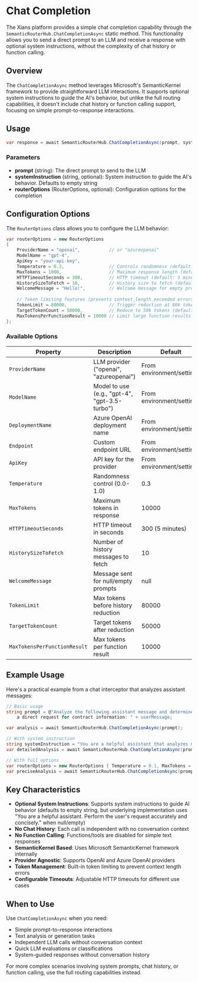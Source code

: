 # Chat Completion

The Xians platform provides a simple chat completion capability through the `SemanticRouterHub.ChatCompletionAsync` static method. This functionality allows you to send a direct prompt to an LLM and receive a response with optional system instructions, without the complexity of chat history or function calling.

## Overview

The `ChatCompletionAsync` method leverages Microsoft's SemanticKernel framework to provide straightforward LLM interactions. It supports optional system instructions to guide the AI's behavior, but unlike the full routing capabilities, it doesn't include chat history or function calling support, focusing on simple prompt-to-response interactions.

## Usage

```csharp
var response = await SemanticRouterHub.ChatCompletionAsync(prompt, systemInstruction, routerOptions);
```

### Parameters

- **prompt** (string): The direct prompt to send to the LLM
- **systemInstruction** (string, optional): System instruction to guide the AI's behavior. Defaults to empty string
- **routerOptions** (RouterOptions, optional): Configuration options for the completion

## Configuration Options

The `RouterOptions` class allows you to configure the LLM behavior:

```csharp
var routerOptions = new RouterOptions
{
    ProviderName = "openai",           // or "azureopenai"
    ModelName = "gpt-4",
    ApiKey = "your-api-key",
    Temperature = 0.3,                 // Controls randomness (default: 0.3)
    MaxTokens = 1000,                  // Maximum response length (default: 10000)
    HTTPTimeoutSeconds = 300,          // HTTP timeout (default: 5 minutes)
    HistorySizeToFetch = 10,           // History size to fetch (default: 10)
    WelcomeMessage = "Hello!",         // Welcome message for empty prompts
    
    // Token limiting features (prevents context_length_exceeded errors)
    TokenLimit = 80000,                // Trigger reduction at 80k tokens (default: 80000)
    TargetTokenCount = 50000,          // Reduce to 50k tokens (default: 50000)
    MaxTokensPerFunctionResult = 10000 // Limit large function results (default: 10000)
};
```

### Available Options

| Property | Description | Default |
|----------|-------------|---------|
| `ProviderName` | LLM provider ("openai", "azureopenai") | From environment/settings |
| `ModelName` | Model to use (e.g., "gpt-4", "gpt-3.5-turbo") | From environment/settings |
| `DeploymentName` | Azure OpenAI deployment name | From environment/settings |
| `Endpoint` | Custom endpoint URL | From environment/settings |
| `ApiKey` | API key for the provider | From environment/settings |
| `Temperature` | Randomness control (0.0-1.0) | 0.3 |
| `MaxTokens` | Maximum tokens in response | 10000 |
| `HTTPTimeoutSeconds` | HTTP timeout in seconds | 300 (5 minutes) |
| `HistorySizeToFetch` | Number of history messages to fetch | 10 |
| `WelcomeMessage` | Message sent for null/empty prompts | null |
| `TokenLimit` | Max tokens before history reduction | 80000 |
| `TargetTokenCount` | Target tokens after reduction | 50000 |
| `MaxTokensPerFunctionResult` | Max tokens per function result | 10000 |

## Example Usage

Here's a practical example from a chat interceptor that analyzes assistant messages:

```csharp
// Basic usage
string prompt = @"Analyze the following assistant message and determine if it contains 
    a direct request for contract information: " + userMessage;

var analysis = await SemanticRouterHub.ChatCompletionAsync(prompt);

// With system instruction
string systemInstruction = "You are a helpful assistant that analyzes messages accurately.";
var detailedAnalysis = await SemanticRouterHub.ChatCompletionAsync(prompt, systemInstruction);

// With full options
var routerOptions = new RouterOptions { Temperature = 0.1, MaxTokens = 500 };
var preciseAnalysis = await SemanticRouterHub.ChatCompletionAsync(prompt, systemInstruction, routerOptions);
```

## Key Characteristics

- **Optional System Instructions**: Supports system instructions to guide AI behavior (defaults to empty string, but underlying implementation uses "You are a helpful assistant. Perform the user's request accurately and concisely." when null/empty)
- **No Chat History**: Each call is independent with no conversation context
- **No Function Calling**: Functions/tools are disabled for simple text responses
- **SemanticKernel Based**: Uses Microsoft SemanticKernel framework internally
- **Provider Agnostic**: Supports OpenAI and Azure OpenAI providers
- **Token Management**: Built-in token limiting to prevent context length errors
- **Configurable Timeouts**: Adjustable HTTP timeouts for different use cases

## When to Use

Use `ChatCompletionAsync` when you need:

- Simple prompt-to-response interactions
- Text analysis or generation tasks
- Independent LLM calls without conversation context
- Quick LLM evaluations or classifications
- System-guided responses without conversation history

For more complex scenarios involving system prompts, chat history, or function calling, use the full routing capabilities instead.